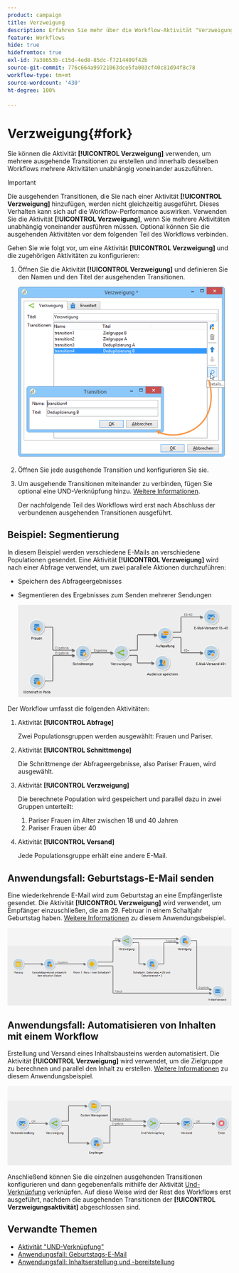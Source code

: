 ```yaml
---
product: campaign
title: Verzweigung
description: Erfahren Sie mehr über die Workflow-Aktivität "Verzweigung"
feature: Workflows
hide: true
hidefromtoc: true
exl-id: 7a38653b-c15d-4ed8-85dc-f7214409f42b
source-git-commit: 776c664a99721063dce5fa003cf40c81d94f8c78
workflow-type: tm+mt
source-wordcount: '430'
ht-degree: 100%

---
```


# Verzweigung{#fork}



Sie können die Aktivität **[!UICONTROL Verzweigung]** verwenden, um mehrere ausgehende Transitionen zu erstellen und innerhalb desselben Workflows mehrere Aktivitäten unabhängig voneinander auszuführen.

>[!IMPORTANT]
>
>Die ausgehenden Transitionen, die Sie nach einer Aktivität **[!UICONTROL Verzweigung]** hinzufügen, werden nicht gleichzeitig ausgeführt. Dieses Verhalten kann sich auf die Workflow-Performance auswirken. Verwenden Sie die Aktivität **[!UICONTROL Verzweigung]**, wenn Sie mehrere Aktivitäten unabhängig voneinander ausführen müssen. Optional können Sie die ausgehenden Aktivitäten vor dem folgenden Teil des Workflows verbinden.

Gehen Sie wie folgt vor, um eine Aktivität **[!UICONTROL Verzweigung]** und die zugehörigen Aktivitäten zu konfigurieren:

1. Öffnen Sie die Aktivität **[!UICONTROL Verzweigung]** und definieren Sie den Namen und den Titel der ausgehenden Transitionen.

   ![](assets/s_user_segmentation_fork.png)

1. Öffnen Sie jede ausgehende Transition und konfigurieren Sie sie.
1. Um ausgehende Transitionen miteinander zu verbinden, fügen Sie optional eine UND-Verknüpfung hinzu. [Weitere Informationen](and-join.md).

   Der nachfolgende Teil des Workflows wird erst nach Abschluss der verbundenen ausgehenden Transitionen ausgeführt.

## Beispiel: Segmentierung

In diesem Beispiel werden verschiedene E-Mails an verschiedene Populationen gesendet. Eine Aktivität **[!UICONTROL Verzweigung]** wird nach einer Abfrage verwendet, um zwei parallele Aktionen durchzuführen:

* Speichern des Abfrageergebnisses
* Segmentieren des Ergebnisses zum Senden mehrerer Sendungen

  ![Die Verzweigung folgt der Schnittmenge aus zwei Abfragen und vorangehenden Aktivitäten zur Listen-Update- und Aufspaltungsaktivität.](assets/wkf_fork_example.png)

Der Workflow umfasst die folgenden Aktivitäten:

1. Aktivität **[!UICONTROL Abfrage]**

   Zwei Populationsgruppen werden ausgewählt: Frauen und Pariser. 

1. Aktivität **[!UICONTROL Schnittmenge]**

   Die Schnittmenge der Abfrageergebnisse, also Pariser Frauen, wird ausgewählt.

1. Aktivität **[!UICONTROL Verzweigung]**

   Die berechnete Population wird gespeichert und parallel dazu in zwei Gruppen unterteilt:

   1. Pariser Frauen im Alter zwischen 18 und 40 Jahren
   1. Pariser Frauen über 40

1. Aktivität **[!UICONTROL Versand]**

   Jede Populationsgruppe erhält eine andere E-Mail.

## Anwendungsfall: Geburtstags-E-Mail senden

Eine wiederkehrende E-Mail wird zum Geburtstag an eine Empfängerliste gesendet. Die Aktivität **[!UICONTROL Verzweigung]** wird verwendet, um Empfänger einzuschließen, die am 29. Februar in einem Schaltjahr Geburtstag haben. [Weitere Informationen](sending-a-birthday-email.md) zu diesem Anwendungsbeispiel.

![Die Verzweigung folgt einer Testaktivität und geht zwei Abfrageaktivitäten voraus.](assets/birthday-workflow_usecase_1.png)

## Anwendungsfall: Automatisieren von Inhalten mit einem Workflow

Erstellung und Versand eines Inhaltsbausteins werden automatisiert. Die Aktivität **[!UICONTROL Verzweigung]** wird verwendet, um die Zielgruppe zu berechnen und parallel den Inhalt zu erstellen. [Weitere Informationen](../../delivery/using/automating-via-workflows.md#creating-the-delivery-and-its-content) zu diesem Anwendungsbeispiel.

![Die Verzweigung folgt einer Versandaktivität und geht einer Abfrage- und einer Content-Management-Aktivität voraus, die beide durch eine UND-Verknüpfung verbunden werden.](../../delivery/using/assets/d_ncs_content_workflow10.png)

Anschließend können Sie die einzelnen ausgehenden Transitionen konfigurieren und dann gegebenenfalls mithilfe der Aktivität [Und-Verknüpfung](and-join.md) verknüpfen. Auf diese Weise wird der Rest des Workflows erst ausgeführt, nachdem die ausgehenden Transitionen der **[!UICONTROL Verzweigungsaktivität]** abgeschlossen sind.

## Verwandte Themen

* [Aktivität &quot;UND-Verknüpfung&quot;](and-join.md)
* [Anwendungsfall: Geburtstags-E-Mail](sending-a-birthday-email.md)
* [Anwendungsfall: Inhaltserstellung und -bereitstellung](../../delivery/using/automating-via-workflows.md#creating-the-delivery-and-its-content)